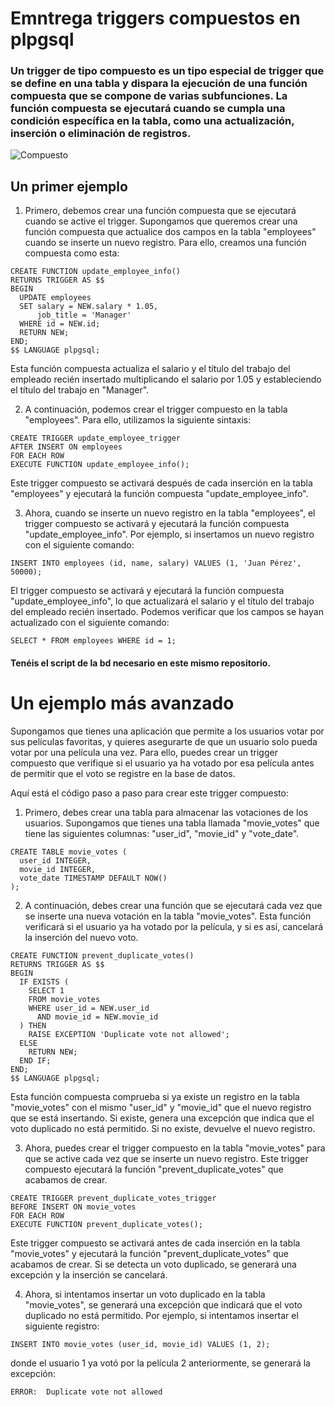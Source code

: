 # Emntrega triggers compuestos en plpgsql

### Un trigger de tipo compuesto es un tipo especial de trigger que se define en una tabla y dispara la ejecución de una función compuesta que se compone de varias subfunciones. La función compuesta se ejecutará cuando se cumpla una condición específica en la tabla, como una actualización, inserción o eliminación de registros.

![Compuesto](https://user-images.githubusercontent.com/43608040/236450402-441c88b5-b773-4fec-9778-d278e8f18eed.png)

## Un primer ejemplo

1. Primero, debemos crear una función compuesta que se ejecutará cuando se active el trigger. Supongamos que queremos crear una función compuesta que actualice dos campos en la tabla "employees" cuando se inserte un nuevo registro. Para ello, creamos una función compuesta como esta:

```
CREATE FUNCTION update_employee_info()
RETURNS TRIGGER AS $$
BEGIN
  UPDATE employees
  SET salary = NEW.salary * 1.05,
      job_title = 'Manager'
  WHERE id = NEW.id;
  RETURN NEW;
END;
$$ LANGUAGE plpgsql;
```

Esta función compuesta actualiza el salario y el título del trabajo del empleado recién insertado multiplicando el salario por 1.05 y estableciendo el título del trabajo en "Manager".

2. A continuación, podemos crear el trigger compuesto en la tabla "employees". Para ello, utilizamos la siguiente sintaxis:

```
CREATE TRIGGER update_employee_trigger
AFTER INSERT ON employees
FOR EACH ROW
EXECUTE FUNCTION update_employee_info();
```

Este trigger compuesto se activará después de cada inserción en la tabla "employees" y ejecutará la función compuesta "update_employee_info".

3. Ahora, cuando se inserte un nuevo registro en la tabla "employees", el trigger compuesto se activará y ejecutará la función compuesta "update_employee_info". Por ejemplo, si insertamos un nuevo registro con el siguiente comando:

```
INSERT INTO employees (id, name, salary) VALUES (1, 'Juan Pérez', 50000);
```

El trigger compuesto se activará y ejecutará la función compuesta "update_employee_info", lo que actualizará el salario y el título del trabajo del empleado recién insertado. Podemos verificar que los campos se hayan actualizado con el siguiente comando:

```
SELECT * FROM employees WHERE id = 1;
```

#### Tenéis el script de la bd necesario en este mismo repositorio.

# Un ejemplo más avanzado

Supongamos que tienes una aplicación que permite a los usuarios votar por sus películas favoritas, y quieres asegurarte de que un usuario solo pueda votar por una película una vez. Para ello, puedes crear un trigger compuesto que verifique si el usuario ya ha votado por esa película antes de permitir que el voto se registre en la base de datos.

Aquí está el código paso a paso para crear este trigger compuesto:

1. Primero, debes crear una tabla para almacenar las votaciones de los usuarios. Supongamos que tienes una tabla llamada "movie_votes" que tiene las siguientes columnas: "user_id", "movie_id" y "vote_date".

```
CREATE TABLE movie_votes (
  user_id INTEGER,
  movie_id INTEGER,
  vote_date TIMESTAMP DEFAULT NOW()
);
```

2. A continuación, debes crear una función que se ejecutará cada vez que se inserte una nueva votación en la tabla "movie_votes". Esta función verificará si el usuario ya ha votado por la película, y si es así, cancelará la inserción del nuevo voto.

```
CREATE FUNCTION prevent_duplicate_votes()
RETURNS TRIGGER AS $$
BEGIN
  IF EXISTS (
    SELECT 1
    FROM movie_votes
    WHERE user_id = NEW.user_id
      AND movie_id = NEW.movie_id
  ) THEN
    RAISE EXCEPTION 'Duplicate vote not allowed';
  ELSE
    RETURN NEW;
  END IF;
END;
$$ LANGUAGE plpgsql;
```

Esta función compuesta comprueba si ya existe un registro en la tabla "movie_votes" con el mismo "user_id" y "movie_id" que el nuevo registro que se está insertando. Si existe, genera una excepción que indica que el voto duplicado no está permitido. Si no existe, devuelve el nuevo registro.

3. Ahora, puedes crear el trigger compuesto en la tabla "movie_votes" para que se active cada vez que se inserte un nuevo registro. Este trigger compuesto ejecutará la función "prevent_duplicate_votes" que acabamos de crear.

```
CREATE TRIGGER prevent_duplicate_votes_trigger
BEFORE INSERT ON movie_votes
FOR EACH ROW
EXECUTE FUNCTION prevent_duplicate_votes();
```

Este trigger compuesto se activará antes de cada inserción en la tabla "movie_votes" y ejecutará la función "prevent_duplicate_votes" que acabamos de crear. Si se detecta un voto duplicado, se generará una excepción y la inserción se cancelará.

4. Ahora, si intentamos insertar un voto duplicado en la tabla "movie_votes", se generará una excepción que indicará que el voto duplicado no está permitido. Por ejemplo, si intentamos insertar el siguiente registro:

```
INSERT INTO movie_votes (user_id, movie_id) VALUES (1, 2);
```

donde el usuario 1 ya votó por la película 2 anteriormente, se generará la excepción:

```
ERROR:  Duplicate vote not allowed
```
